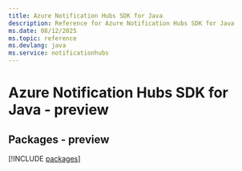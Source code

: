 ```yaml
---
title: Azure Notification Hubs SDK for Java
description: Reference for Azure Notification Hubs SDK for Java
ms.date: 08/12/2025
ms.topic: reference
ms.devlang: java
ms.service: notificationhubs
---
```

# Azure Notification Hubs SDK for Java - preview
## Packages - preview
[!INCLUDE [packages](notification-hubs-index.md)]